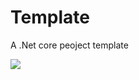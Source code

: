 # Template
A .Net core peoject template 

[![](https://github.com/yscorecore/ys.sequence/workflows/build/badge.svg)](https://github.com/yscorecore/ys.sequence/actions?query=workflow%3Abuild)
